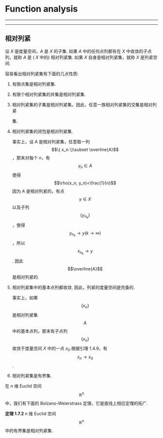 # Function analysis

---



---

## 相对列紧

设 $X$ 是度量空间，$A$ 是 $X$ 的子集. 如果 $A$ 中的任何点列都有在 $X$ 中收敛的子点列，就称 $A$ 是 ( $X$ 中的) 相对列紧集. 如果 $X$ 自身是相对列紧集，就称 $X$ 是列紧空间.

容易看出相对列紧集有下面的几点性质:

1. 有限点集是相对列紧集.

2. 有限个相对列紧集的并集是相对列紧集.

3. 相对列紧集的子集是相对列紧集，因此，任意一族相对列紧集的交集是相对列紧

   集.

4. 相对列紧集的闭包是相对列紧集.

   事实上，设 A 是相对列紧集，任意取一列 $$\{ x_n \}\subset \overline{A}$$，那末对每个 $n$，有 $$y_n\in A$$ 使得 $$\rho(x_n, y_n)<\frac{1}{n}$$ 因为 $A$ 是相对列紧的，有点 $$y\in X$$ 以及子列 $$\{y_{n_k}\}$$，使得 $$y_{n_k}\rightarrow y (k\rightarrow \infty)$$，所以 $$x_{n_k}\rightarrow y$$. 因此 $$\overline{A}$$ 是相对列紧的. 

5. 相对列紧集中的基本点列都收敛. 因此，列紧的度量空间是完备的. 

   事实上，如果 $$\{x_n\}$$ 是相对列紧集 $$A$$ 中的基本点列，那末有子点列 $$\{x_n\}$$ 收敛于度量空间 $X$ 中的一点 $x_0$.根据引理 1.4.9，有 $$x_n\rightarrow x_0$$.

6. 相对列紧集是有界集.



在 $n$ 维 Euclid 空间 $$\mathbb{R}^n$$ 中，我们有下面的 Bolzano-Weierstrass 定理，它是直线上相应定理的拓广.

**定理 1.7.2** $n$ 维 Euclid 空间 $$\mathbb{R}^n$$ 中的有界集是相对列紧集.